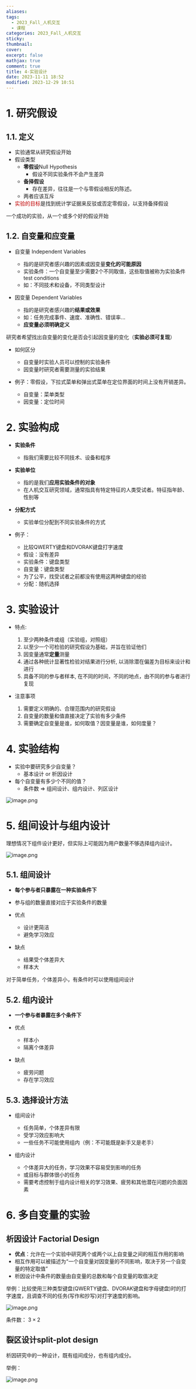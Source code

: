 ```yaml
---
aliases: 
tags:
  - 2023_Fall_人机交互
  - 课程
categories: 2023_Fall_人机交互
sticky:
thumbnail:
cover: 
excerpt: false
mathjax: true
comment: true
title: 4-实验设计
date: 2023-11-11 18:52
modified: 2023-12-29 10:51
---
```


# 1. 研究假设

## 1.1. 定义

- 实验通常从研究假设开始
- 假设类型
	- **零假设**Null Hypothesis
		- 假设不同实验条件不会产生差异
	- **备择假设**
		- 存在差异，往往是一个与零假设相反的陈述。
	- 两者应该互斥
- <font color="#c00000">实验的目标</font>是找到统计学证据来反驳或否定零假设，以支持备择假设

一个成功的实验，从一个或多个好的假设开始

## 1.2. 自变量和应变量

- 自变量 Independent Variables
	- 指的是研究者感兴趣的因素或因变量**变化的可能原因**
	- 实验条件：一个自变量至少需要2个不同取值，这些取值被称为实验条件test conditions
	- 如：不同技术和设备，不同类型设计

- 因变量 Dependent Variables
	- 指的是研究者感兴趣的**结果或效果**
	- 如：任务完成事件、速度、准确性、错误率...
	- **应变量必须明确定义**

研究者希望找出自变量的变化是否会引起因变量的变化（**实验必须可复现**）

- 如何区分
	- 自变量时实验人员可以控制的实验条件
	- 因变量时研究者需要测量的实验结果

- 例子：零假设，下拉式菜单和弹出式菜单在定位界面的时间上没有开销差异。
	- 自变量：菜单类型
	- 因变量：定位时间

# 2. 实验构成

- **实验条件**
	- 指我们需要比较不同技术、设备和程序
- **实验单位**
	- 指的是我们**应用实验条件的对象**
	- 在人机交互研究领域，通常指具有特定特征的人类受试者。特征指年龄、性别等
- **分配方式**
	- 实验单位分配到不同实验条件的方式

- 例子：
	- 比较QWERTY键盘和DVORAK键盘打字速度
	- 假设：没有差异
	- 实验条件：键盘类型
	- 自变量：键盘类型
	- 为了公平，找受试者之前都没有使用这两种键盘的经验
	- 分配：随机选择

# 3. 实验设计

- 特点:
	1. 至少两种条件或组（实验组，对照组）
	2. 以至少一个可检验的研究假设为基础，并旨在验证他们
	3. 因变量通常**定量**测量
	4. 通过各种统计显著性检验对结果进行分析, 以消除潜在偏差为目标来设计和进行
	5. 具备不同的参与者样本, 在不同的时间，不同的地点，由不同的参与者进行复现

- 注意事项
	1. 需要定义明确的、合理范围内的研究假设
	2. 自变量的数量和值直接决定了实验有多少条件
	3. 需要确定自变量是谁，如何取值？因变量是谁，如何度量？

# 4. 实验结构

- 实验中要研究多少自变量？
	- 基本设计 or 析因设计  
- 每个自变量有多少个不同的值？
	- 条件数 => 组间设计、组内设计、列区设计  

![image.png](https://chillcharlie-img.oss-cn-hangzhou.aliyuncs.com/image%2F2023%2F12%2F29%2F10-49-54-c37836752e3882a28f8f113090983520-20231229104952-d45df8.png)

# 5. 组间设计与组内设计

理想情况下组件设计更好，但实际上可能因为用户数量不够选择组内设计。

![image.png](https://chillcharlie-img.oss-cn-hangzhou.aliyuncs.com/image%2F2023%2F12%2F29%2F10-52-02-609e737bc6785c764a56a5ad0634a91b-20231229105201-7ebdbc.png)

## 5.1. 组间设计

- **每个参与者只暴露在一种实验条件下**
- 参与组的数量直接对应于实验条件的数量

- 优点
	- 设计更简洁
	- 避免学习效应
- 缺点
	- 结果受个体差异大
	- 样本大

对于简单任务，个体差异小，有条件时可以使用组间设计

## 5.2. 组内设计

- **一个参与者暴露在多个条件下**

- 优点
	- 样本小
	- 隔离个体差异
- 缺点
	- 疲劳问题
	- 存在学习效应

## 5.3. 选择设计方法

- 组间设计
	- 任务简单，个体差异有限
	- 受学习效应影响大
	- 一些任务不可能使用组内（例：不可能既是新手又是老手）

- 组内设计
	- 个体差异大的任务，学习效果不容易受到影响的任务
	- 或目标与群体很小的任务
	- 需要考虑控制于组内设计相关的学习效果、疲劳和其他潜在问题的负面因素

# 6. 多自变量的实验

## 析因设计 Factorial Design

- **优点**：允许在一个实验中研究两个或两个以上自变量之间的相互作用的影响
- 相互作用可以被描述为“一个自变量对因变量的不同影响，取决于另一个自变量的特定取值”
- 析因设计中条件的数量由自变量的总数和每个自变量的取值决定

举例：比较使用三种类型键盘(QWERTY键盘、DVORAK键盘和字母键盘)时的打字速度，且调查不同的任务(写作和抄写)对打字速度的影响。

![image.png](https://chillcharlie-img.oss-cn-hangzhou.aliyuncs.com/image%2F2023%2F12%2F29%2F11-01-38-80c0c6ba4faee72ea0da3341882db425-20231229110137-3fd385.png)

条件数： $3\times 2$

## 裂区设计split-plot design

析因研究中的一种设计，既有组间成分，也有组内成分。

举例：

![image.png](https://chillcharlie-img.oss-cn-hangzhou.aliyuncs.com/image%2F2023%2F12%2F29%2F11-01-21-71cba743181699807fe45ed3cc184d3f-20231229110120-4709e9.png)
